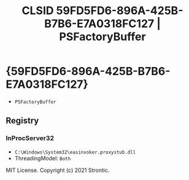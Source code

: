 ﻿---
title: "CLSID 59FD5FD6-896A-425B-B7B6-E7A0318FC127 | PSFactoryBuffer"
excerpt: What is COM-Object CLSID 59FD5FD6-896A-425B-B7B6-E7A0318FC127?
---

# {59FD5FD6-896A-425B-B7B6-E7A0318FC127}

* `PSFactoryBuffer`

## Registry


### InProcServer32

* `C:\Windows\System32\easinvoker.proxystub.dll`
* ThreadingModel: `Both`

MIT License. Copyright (c) 2021 Strontic.


